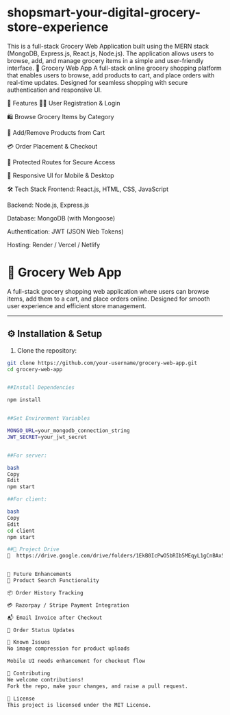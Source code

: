 # shopsmart-your-digital-grocery-store-experience
This is a full-stack Grocery Web Application built using the MERN stack (MongoDB, Express.js, React.js, Node.js). The application allows users to browse, add, and manage grocery items in a simple and user-friendly interface.
🛒 Grocery Web App
A full-stack online grocery shopping platform that enables users to browse, add products to cart, and place orders with real-time updates. Designed for seamless shopping with secure authentication and responsive UI.

🚀 Features
🧑‍💻 User Registration & Login

🛍️ Browse Grocery Items by Category

🛒 Add/Remove Products from Cart

💳 Order Placement & Checkout

🔐 Protected Routes for Secure Access

📱 Responsive UI for Mobile & Desktop

🛠️ Tech Stack
Frontend: React.js, HTML, CSS, JavaScript

Backend: Node.js, Express.js

Database: MongoDB (with Mongoose)

Authentication: JWT (JSON Web Tokens)

Hosting: Render / Vercel / Netlify

# 🛒 Grocery Web App

A full-stack grocery shopping web application where users can browse items, add them to a cart, and place orders online. Designed for smooth user experience and efficient store management.

---

## ⚙️ Installation & Setup

1. Clone the repository:

```bash
git clone https://github.com/your-username/grocery-web-app.git
cd grocery-web-app


##Install Dependencies

npm install


##Set Environment Variables

MONGO_URL=your_mongodb_connection_string
JWT_SECRET=your_jwt_secret


##For server:

bash
Copy
Edit
npm start

##For client:

bash
Copy
Edit
cd client
npm start

##📁 Project Drive
🔗  https://drive.google.com/drive/folders/1EkB0IcPwO5bRIb5MEqyL1gCnBAx54mvO


📌 Future Enhancements
🔎 Product Search Functionality

📦 Order History Tracking

💳 Razorpay / Stripe Payment Integration

📬 Email Invoice after Checkout

🔄 Order Status Updates

🐞 Known Issues
No image compression for product uploads

Mobile UI needs enhancement for checkout flow

🤝 Contributing
We welcome contributions!
Fork the repo, make your changes, and raise a pull request.

📄 License
This project is licensed under the MIT License.
